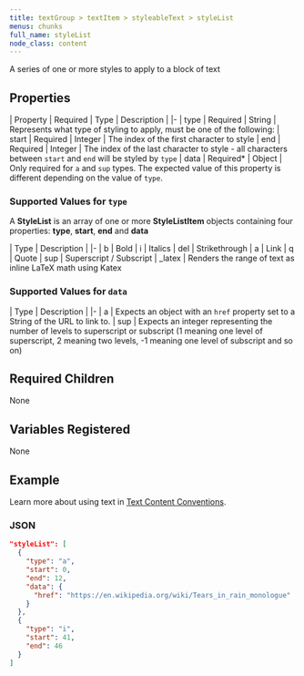 ```yaml
---
title: textGroup > textItem > styleableText > styleList
menus: chunks
full_name: styleList
node_class: content
---
```

A series of one or more styles to apply to a block of text

## Properties

| Property | Required | Type | Description |
|-
| type | Required | String | Represents what type of styling to apply, must be one of the following:
| start | Required | Integer | The index of the first character to style
| end | Required | Integer | The index of the last character to style - all characters between `start` and `end` will be styled by `type`
| data | Required* | Object | Only required for `a` and `sup` types. The expected value of this property is different depending on the value of `type`.

### Supported Values for `type`

A **StyleList** is an array of one or more **StyleListItem** objects containing four properties: **type**, **start**, **end** and **data**

| Type | Description |
|-
| b | Bold
| i | Italics
| del | Strikethrough
| a | Link
| q | Quote
| sup | Superscript / Subscript
| _latex | Renders the range of text as inline LaTeX math using Katex


### Supported Values for `data`

| Type | Description |
|-
| a | Expects an object with an `href` property set to a String of the URL to link to.
| sup | Expects an integer representing the number of levels to superscript or subscript (1 meaning one level of superscript, 2 meaning two levels, -1 meaning one level of subscript and so on)

## Required Children

None

## Variables Registered

None

## Example

Learn more about using text in [Text Content Conventions](../text_content.html).

### JSON

```json
"styleList": [
  {
    "type": "a",
    "start": 0,
    "end": 12,
    "data": {
      "href": "https://en.wikipedia.org/wiki/Tears_in_rain_monologue"
    }
  },
  {
    "type": "i",
    "start": 41,
    "end": 46
  }
]
```
